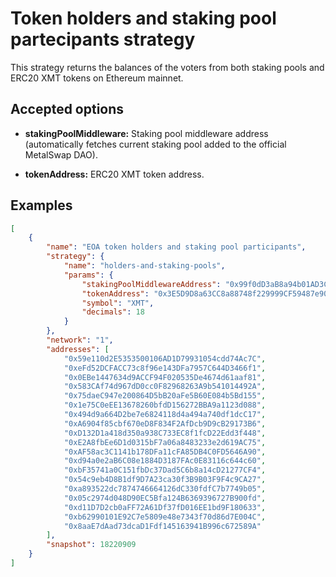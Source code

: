 # Token holders and staking pool partecipants strategy 

This strategy returns the balances of the voters from both staking pools and ERC20 XMT tokens on Ethereum mainnet.

## Accepted options

- **stakingPoolMiddleware:** Staking pool middleware address (automatically fetches current staking pool added to the official MetalSwap DAO).

- **tokenAddress:** ERC20 XMT token address.

## Examples

```JSON
[
    {
        "name": "EOA token holders and staking pool participants",
        "strategy": {
            "name": "holders-and-staking-pools",
            "params": {
                "stakingPoolMiddlewareAddress": "0x99f0dD3aB8a94b01AD3C00B22f605394bfC03bF8",
                "tokenAddress": "0x3E5D9D8a63CC8a88748f229999CF59487e90721e",
                "symbol": "XMT",
                "decimals": 18
            }
        },
        "network": "1",
        "addresses": [
            "0x59e110d2E5353500106AD1D79931054cdd74Ac7C",
            "0xeFd52DCFACC73c8f96e143DFa7957C644D3466f1",
            "0x0EBe1447634d9ACCF94F020535De4674d61aaf81",
            "0x583CAf74d967dD0cc0F82968263A9b541014492A",
            "0x75daeC947e200864D5bB20aFe5B60E084b5Bd155",
            "0x1e75C0eEE13678260bfdD156272BBA9a1123d088",
            "0x494d9a664D2be7e6824118d4a494a740df1dcC17",
            "0xA6904f85cbf670eD8F834F2AfDcb9D9cB29173B6",
            "0xD132D1a418d350a938C733EC8f1fcD22Edd3f448",
            "0xE2A8fbEe6D1d0315bF7a06a8483233e2d619AC75",
            "0xAF58ac3C1141b178DFa11cFA85DB4C0FD5646A90",
            "0xd94a0e2aB6C08e1884D3187FAc0E83116c644c60",
            "0xbF35741a0C151fbDc37Dad5C6b8a14cD21277CF4",
            "0x54c9eb4D8B1df9D7A23ca30f3B9B03F9F4c9CA27",
            "0xa893522dc7874746664126dC330fdfC7b7749b05",
            "0x05c2974d048D90EC5Bfa124B6369396727B900fd",
            "0xd11D7D2cb0aFF72A61Df37fD016EE1bd9F180633",
            "0xb62990101E92C7e5809e48e7343f70d86d7E004C",
            "0x8aaE7dAad73dcaD1Fdf145163941B996c672589A"
        ],
        "snapshot": 18220909
    }
]
```